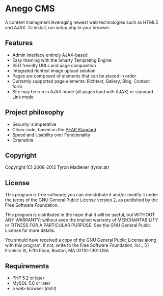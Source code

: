 Anego CMS
=========

A content managment leveraging newest web technologies such as HTML5 and AJAX.
To install, run setup.php in your browser.


Features
--------

* Admin interface entirely AJAX-based
* Easy theming with the Smarty Templating Engine
* SEO friendly URLs and page composition
* Integrated richtext image upload solution 
* Pages are composed of elements that can be placed in order
* Currently supported page elements: Richtext, Gallery, Blog, Contact form
* Site may be run in AJAX mode (all pages load with AJAX) or standard Link mode


Project philosophy
------------------

* Security is imperative
* Clean code, based on the [PEAR Standard](http://pear.php.net/manual/en/standards.php)
* Speed and Usability over Functionality
* Extensible


Copyright
---------

Copyright (C) 2008-2012 Tyron Madlener (tyron.at)


License
-------

This program is free software; you can redistribute it and/or modify it under
the terms of the GNU General Public License version 2, as published by the
Free Software Foundation.

This program is distributed in the hope that it will be useful, but WITHOUT
ANY WARRANTY; without even the implied warranty of MERCHANTABILITY or FITNESS
FOR A PARTICULAR PURPOSE.  See the GNU General Public License for more
details.

You should have received a copy of the GNU General Public License along with
this program; if not, write to the Free Software Foundation, Inc., 51 Franklin
St, Fifth Floor, Boston, MA  02110-1301  USA

Requirements
------------

* PHP 5.2 or later
* MySQL 5.0 or later
* a web-browser (doh!)